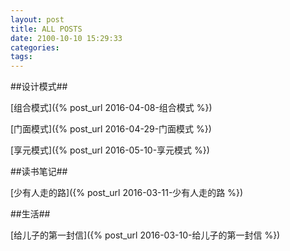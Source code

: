 ```yaml
---
layout: post
title: ALL POSTS
date: 2100-10-10 15:29:33
categories: 
tags:
---
```


##设计模式##

[组合模式]({% post_url 2016-04-08-组合模式 %})

[门面模式]({% post_url 2016-04-29-门面模式 %})

[享元模式]({% post_url 2016-05-10-享元模式 %})

##读书笔记##

[少有人走的路]({% post_url 2016-03-11-少有人走的路 %})

##生活##

[给儿子的第一封信]({% post_url 2016-03-10-给儿子的第一封信 %})
